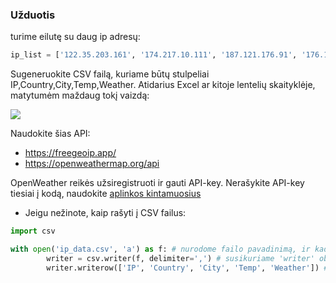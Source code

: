 ### Užduotis

turime eilutę su daug ip adresų:

```python
ip_list = ['122.35.203.161', '174.217.10.111', '187.121.176.91', '176.114.85.116', '174.59.204.133', '54.209.112.174', '109.185.143.49', '176.114.253.216', '210.171.87.76', '24.169.250.142']
```

Sugeneruokite CSV failą, kuriame būtų stulpeliai IP,Country,City,Temp,Weather. Atidarius Excel ar kitoje lentelių skaityklėje, matytumėm maždaug tokį vaizdą:

![](https://github.com/robotautas/kursas/blob/master/konsultacijos/0130/ip_weather.png)

Naudokite šias API:

* https://freegeoip.app/
* https://openweathermap.org/api

OpenWeather reikės užsiregistruoti ir gauti API-key. Nerašykite API-key tiesiai į kodą, naudokite [aplinkos kintamuosius](https://github.com/robotautas/kursas/wiki/Aplinkos-kintamieji)

* Jeigu nežinote, kaip rašyti į CSV failus:

```python
import csv

with open('ip_data.csv', 'a') as f: # nurodome failo pavadinimą, ir kad norėsime rašyti 'append' būdu
        writer = csv.writer(f, delimiter=',') # susikuriame 'writer' objektą, nurodome kur rašysime, ir kad skirtukais bus kablelis
        writer.writerow(['IP', 'Country', 'City', 'Temp', 'Weather']) # objekto 'writerow' metodui perduodame iš esmės bet kokį sąrašą.
```
